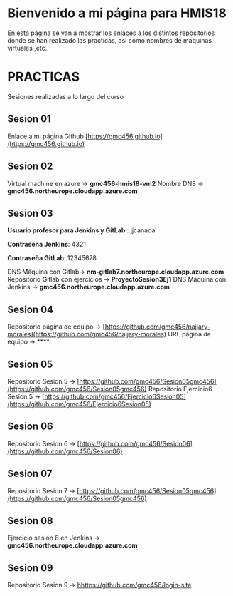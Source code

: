 ﻿# Bienvenido a mi página para HMIS18

En esta página se van a mostrar los enlaces a los distintos repositorios donde se han realizado las practicas, así como nombres de maquinas virtuales ,etc.


# PRACTICAS

Sesiones realizadas a lo largo del curso

## Sesion 01

Enlace a mi página Github [https://gmc456.github.io](https://gmc456.github.io)

## Sesion 02

Virtual machine en azure -> **gmc456-hmis18-vm2**
Nombre DNS -> **gmc456.northeurope.cloudapp.azure.com**


## Sesion 03

**Usuario profesor para Jenkins y GitLab** : jjcanada

**Contraseña Jenkins**: 4321

**Contraseña GitLab**: 12345678

DNS Máquina con Gitlab-> **nm-gitlab7.northeurope.cloudapp.azure.com**
Repositorio Gitlab con ejercicios -> **ProyectoSesion3Ej1**
DNS Máquina con Jenkins -> **gmc456.northeurope.cloudapp.azure.com**


## Sesion 04

Repositorio página de equipo -> [https://github.com/gmc456/najjary-morales](https://github.com/gmc456/najjary-morales)
URL página de equipo -> ****

## Sesion 05

Repositorio Sesion 5 -> [https://github.com/gmc456/Sesion05gmc456](https://github.com/gmc456/Sesion05gmc456)
Repositorio Ejercicio6 Sesion 5 -> [https://github.com/gmc456/Ejercicio6Sesion05](https://github.com/gmc456/Ejercicio6Sesion05)


## Sesion 06

Repositorio Sesion 6 -> [https://github.com/gmc456/Sesion06](https://github.com/gmc456/Sesion06)

## Sesion 07

Repositorio Sesion 7 -> [https://github.com/gmc456/Sesion05gmc456](https://github.com/gmc456/Sesion05gmc456)

## Sesion 08

Ejercicio sesión 8 en Jenkins -> **gmc456.northeurope.cloudapp.azure.com** 

## Sesion 09

Repositorio Sesion 9 -> [hhttps://github.com/gmc456/login-site](https://github.com/gmc456/login-site)
